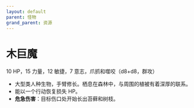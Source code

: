 ```yaml
---
layout: default
parent: 怪物
grand_parent: 资源
---
```


# 木巨魔

10 HP，15 力量，12 敏捷，7 意志，爪抓和噬咬（d8+d8，群攻）

- 大型类人种生物，手臂修长。栖息在森林中，与周围的植被有着深厚的联系。
- 能以一个行动恢复损失 HP。
- **危急伤害**：目标伤口处开始长出苔藓和树枝。
